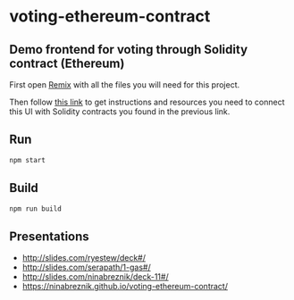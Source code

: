 # voting-ethereum-contract
## Demo frontend for voting through Solidity contract (Ethereum)

First open [Remix](http://remix-alpha.ethereum.org/#optimize=false&version=soljson-v0.4.20+commit.3155dd80.js&gist=1483e5599012c3783def91ead259ece8) with all the files you will need for this project.

Then follow [this link](https://gist.github.com/anonymous/1483e5599012c3783def91ead259ece8) to get instructions and resources you need to connect this UI with Solidity contracts you found in the previous link.



## Run
```sh
npm start
```
## Build

```sh
npm run build
```

## Presentations
* http://slides.com/ryestew/deck#/
* http://slides.com/serapath/1-gas#/
* http://slides.com/ninabreznik/deck-11#/
* https://ninabreznik.github.io/voting-ethereum-contract/
